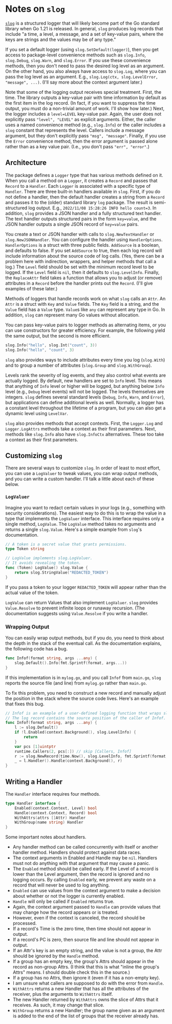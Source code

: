 # Notes on `slog`

[`slog`][slog] is a structured logger that will likely become part of the Go
standard library when Go 1.21 is released.  In general, `slog` produces log
records that include "a time, a level, a message, and a set of key-value
pairs, where the keys are strings and the values may be of any type."

If you set a default logger (using `slog.SetDefault(logger)`), then you get
access to package-level convenience methods such as `slog.Info`, `slog.Debug`,
`slog.Warn`, and `slog.Error`.  If you use these convenience methods, then you
don't need to pass the desired log level as an argument.  On the other hand,
you also always have access to `slog.Log`, where you can pass the log level as
an argument.  E.g., `slog.Log(ctx, slog.LevelError, "message", ...)`.
(I'll say more about the context argument later.)

Note that some of the logging output receives special treatment.  First, the
time.  The library outputs a key-value pair with time information by default
as the first item in the log record.  (In fact, if you want to suppress the
time output, you must do a non-trivial amount of work.  I'll show how later.)
Next, the logger includes a `level=LEVEL` key-value pair.  Again, the user does
not explicitly pass `"level", "LEVEL"` as explicit arguments.  Either, the
caller uses a named convenience method (e.g., `slog.Info`) or the caller
includes a `slog` constant that represents the level.  Callers include
a message argument, but they don't explicitly pass `"msg", "message"`.
Finally, if you use the `Error` convenience method, then the error argument is
passed alone rather than as a key value pair.  (I.e., you don't pass `"err",
"error"`.)

## Architecture

The package defines a `Logger` type that has various methods defined on it.
When you call a method on a `Logger`, it creates a `Record` and passes that
`Record` to a `Handler`.  Each `Logger` is associated with a specific type of
`Handler`.  There are three built-in handlers available in `slog`.  First, if
you do not define a handler, then the default handler creates a string from
a `Record` and passes it to the (older) standard library `log` package.  The
result is semi-structured log output.  E.g., `2022/11/08 15:28:26 INFO hello
count=3`.  In addition, `slog` provides a JSON handler and a fully structured
text handler.  The text handler outputs structured pairs in the form
`key=value`, and the JSON handler outputs a single JSON record of `key=value`
pairs.

You create a text or JSON handler with calls to `slog.NewTextHandler` or
`slog.NewJSONHandler`.  You can configure the handler using `HandlerOptions`.
`HandlerOptions` is a struct with three public fields.  `AddSource` is
a boolean, and defaults to false.  If you set `AddSource` to true, then each
log record will include information about the source code of log calls.  (Yes,
there can be a problem here with indirection, wrappers, and helper methods
that call a log.)  The `Level` field should be set with the minimum record
level to be logged.  If the `Level` field is `nil`, then it defaults to
`slog.LevelInfo`.  Finally, the `ReplaceAttr` field takes a function that
allows you to adjust (or remove) attributes in a `Record` before the handler
prints out the `Record`.  (I'll give examples of these later.)

Methods of loggers that handle records work on what `slog` calls an `Attr`.
An `Attr` is a struct with `Key` and `Value` fields.  The `Key` field is
a string, and the `Value` field has a `Value` type.  `Value`s like `any` can
represent any type in Go.  In addition, `slog` can represent many Go values
without allocation.

You can pass key-value pairs to logger methods as alternating items, or you
can use constructors for greater efficiency.  For example, the following yield
the same output, but the second is more efficient.

```go
slog.Info("hello", slog.Int("count", 3))
slog.Info("hello", "count", 3)
```

`slog` also provides ways to include attributes every time you log
(`slog.With`) and to group a number of attributes (`slog.Group` and
`slog.WithGroup`).

Levels rank the severity of log events, and they also control what events
are actually logged.  By default, new handlers are set to `Info` level.  This
means that anything of `Info` level or higher will be logged, but anything
below `Info` level (e.g., `Debug` level events) will not be logged.  The
levels themselves are integers.  `slog` defines several standard levels
(`Debug`, `Info`, `Warn`, and `Error`), but applications can define additional
levels as well.  Normally, a logger has a constant level throughout the
lifetime of a program, but you can also get a dynamic level using `LevelVar`.

`slog` also provides methods that accept contexts.  First, the `Logger.Log`
and `Logger.LogAttrs` methods take a context as their first parameters.  Next,
methods like `slog.Info` also have `slog.InfoCtx` alternatives.  These too
take a context as their first parameters.

## Customizing `slog`

There are several ways to customize `slog`.  In order of least to most effort,
you can use a `LogValuer` to tweak values, you can wrap output methods, and
you can write a custom handler.  I'll talk a little about each of these below.

### `LogValuer`

Imagine you want to redact certain values in your logs (e.g., something with
security considerations).  The easiest way to do this is to wrap the value in
a type that implements the `LogValuer` interface.  This interface requires
only a single method, `LogValue`.  The `LogValue` method takes no arguments
and returns a single `slog.Value`.  Here's a simple example from `slog`'s
documentation.

```go
// A token is a secret value that grants permissions.
type Token string

// LogValue implements slog.LogValuer.
// It avoids revealing the token.
func (Token) LogValue() slog.Value {
	return slog.StringValue("REDACTED_TOKEN")
}
```

If you pass a token to your logger `REDACTED_TOKEN` will appear rather than
the actual value of the token.

`LogValue` can return Values that also implement `LogValuer`.  `slog` provides
`Value.Resolve` to prevent infinite loops or runaway recursion.  (The
documentation suggests using `Value.Resolve` if you write a handler.

### Wrapping Output

You can easily wrap output methods, but if you do, you need to think about the
depth in the stack of the eventual call.  As the documentation explains, the
following code has a bug.

```go
func Infof(format string, args ...any) {
	slog.Default().Info(fmt.Sprintf(format, args...))
}
```

If this implementation is in `mylog.go`, and you call `Infof` from `main.go`,
`slog` reports the source file (and line) from `mylog.go` rather than
`main.go`.

To fix this problem, you need to construct a new record and manually adjust
the position in the stack where the source code lives.  Here's an example that
fixes this bug.

```go
// Infof is an example of a user-defined logging function that wraps slog.
// The log record contains the source position of the caller of Infof.
func Infof(format string, args ...any) {
	l := slog.Default()
	if !l.Enabled(context.Background(), slog.LevelInfo) {
		return
	}
	var pcs [1]uintptr
	runtime.Callers(2, pcs[:]) // skip [Callers, Infof]
	r := slog.NewRecord(time.Now(), slog.LevelInfo, fmt.Sprintf(format, args...), pcs[0])
	_ = l.Handler().Handle(context.Background(), r)
}
```

## Writing a Handler

The `Handler` interface requires four methods.

```go
type Handler interface {
	Enabled(context.Context, Level) bool
	Handle(context.Context, Record) bool
	WithAttrs(attrs []Attr) Handler
	WithGroup(name string) Handler
}
```

Some important notes about handlers.

+ Any handler method can be called concurrently with itself or another handler
  method.  Handlers should protect against data races.
+ The context arguments in Enabled and Handle may be `nil`.  Handlers must not
  do anything with that argument that may cause a panic.
+ The `Enabled` method should be called early.  If the Level of a record is
  lower than the Level argument, then the record is ignored and no logging
  occurs.  By calling `Enabled` early, we prevent any waste on a record that
  will never be used to log anything.
+ `Enabled` can use values from the context argument to make a decision about
  whether or not the logger is currently enabled.
+ `Handle` will only be called if `Enabled` returns true.
+ Again, the context argument passed to `Handle` can provide values that may
  change how the record appears or is treated.
+ However, even if the context is canceled, the record should be processed.
+ If a record's Time is the zero time, then time should not appear in output.
+ If a record's PC is zero, then source file and line should not appear in
  output.
+ If an Attr's key is an empty string, and the value is not a group, the Attr
  should be ignored by the `Handle` method.
+ If a group has an empty key, the group's Attrs should appear in the record
  as non-group Attrs.  (I think that this is what "inline the group's Attrs"
  means.  I should double check this in the source.)
+ If a group has no Attrs, then ignore it (even if it has a non-empty key).
+ I am unsure what callers are supposed to do with the error from `Handle`.
+ `WithAttrs` returns a new Handler that has all the attributes of the
  receiver, plus the arguments to `WithAttrs` itself.
+ The new Handler returned by `WithAttrs` owns the slice of Attrs that it
  receives.  As such, it may change that slice.
+ `WithGroup` returns a new Handler; the group name given as an argument is
  added to the end of the list of groups that the receiver already has.

[slog]: https://pkg.go.dev/golang.org/x/exp/slog
